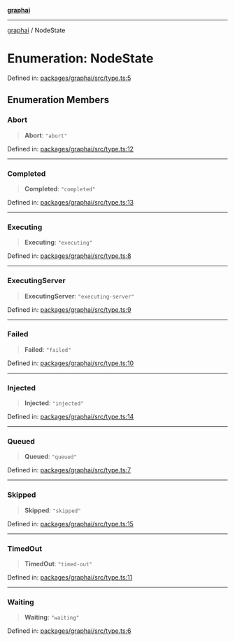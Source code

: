 [**graphai**](../README.md)

***

[graphai](../globals.md) / NodeState

# Enumeration: NodeState

Defined in: [packages/graphai/src/type.ts:5](https://github.com/kawamataryo/graphai/blob/e8a7b825cfe5b60039202cad9c90359642833517/packages/graphai/src/type.ts#L5)

## Enumeration Members

### Abort

> **Abort**: `"abort"`

Defined in: [packages/graphai/src/type.ts:12](https://github.com/kawamataryo/graphai/blob/e8a7b825cfe5b60039202cad9c90359642833517/packages/graphai/src/type.ts#L12)

***

### Completed

> **Completed**: `"completed"`

Defined in: [packages/graphai/src/type.ts:13](https://github.com/kawamataryo/graphai/blob/e8a7b825cfe5b60039202cad9c90359642833517/packages/graphai/src/type.ts#L13)

***

### Executing

> **Executing**: `"executing"`

Defined in: [packages/graphai/src/type.ts:8](https://github.com/kawamataryo/graphai/blob/e8a7b825cfe5b60039202cad9c90359642833517/packages/graphai/src/type.ts#L8)

***

### ExecutingServer

> **ExecutingServer**: `"executing-server"`

Defined in: [packages/graphai/src/type.ts:9](https://github.com/kawamataryo/graphai/blob/e8a7b825cfe5b60039202cad9c90359642833517/packages/graphai/src/type.ts#L9)

***

### Failed

> **Failed**: `"failed"`

Defined in: [packages/graphai/src/type.ts:10](https://github.com/kawamataryo/graphai/blob/e8a7b825cfe5b60039202cad9c90359642833517/packages/graphai/src/type.ts#L10)

***

### Injected

> **Injected**: `"injected"`

Defined in: [packages/graphai/src/type.ts:14](https://github.com/kawamataryo/graphai/blob/e8a7b825cfe5b60039202cad9c90359642833517/packages/graphai/src/type.ts#L14)

***

### Queued

> **Queued**: `"queued"`

Defined in: [packages/graphai/src/type.ts:7](https://github.com/kawamataryo/graphai/blob/e8a7b825cfe5b60039202cad9c90359642833517/packages/graphai/src/type.ts#L7)

***

### Skipped

> **Skipped**: `"skipped"`

Defined in: [packages/graphai/src/type.ts:15](https://github.com/kawamataryo/graphai/blob/e8a7b825cfe5b60039202cad9c90359642833517/packages/graphai/src/type.ts#L15)

***

### TimedOut

> **TimedOut**: `"timed-out"`

Defined in: [packages/graphai/src/type.ts:11](https://github.com/kawamataryo/graphai/blob/e8a7b825cfe5b60039202cad9c90359642833517/packages/graphai/src/type.ts#L11)

***

### Waiting

> **Waiting**: `"waiting"`

Defined in: [packages/graphai/src/type.ts:6](https://github.com/kawamataryo/graphai/blob/e8a7b825cfe5b60039202cad9c90359642833517/packages/graphai/src/type.ts#L6)
